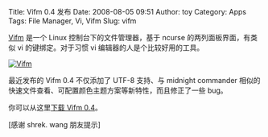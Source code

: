 Title: Vifm 0.4 发布
Date: 2008-08-05 09:51
Author: toy
Category: Apps
Tags: File Manager, Vi, Vifm
Slug: vifm

[Vifm](http://vifm.sourceforge.net/index.html) 是一个 Linux
控制台下的文件管理器，基于 ncurse 的两列面板界面，有类似 vi
的键绑定。对于习惯 vi 编辑器的人是个比较好用的工具。

[![Vifm](http://i.linuxtoy.org/i/2008/08/vifm-thumb.png)](http://i.linuxtoy.org/i/2008/08/vifm.png)

最近发布的 Vifm 0.4 不仅添加了 UTF-8 支持、与 midnight commander
相似的快速文件查看、可配置颜色主题方案等新特性，而且修正了一些 bug。

你可以从这里[下载 Vifm 0.4](http://vifm.sourceforge.net/download.html)。

[感谢 shrek. wang 朋友提示]
